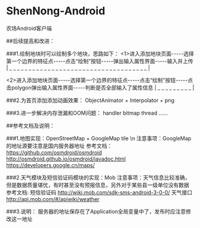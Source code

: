 # ShenNong-Android
农场Android客户端

##后续提高和改进：

###1.绘制地块时可以绘制多个地块，思路如下：
   <1>进入添加地块页面-----选择第一个边界的特征点-----点击“绘制”按钮-----弹出输入属性界面-----输入并上传
             | _ _ _ _ _ _ _ _ _ _ _ _ _ _ _ _ _ _ _ _ _ _ _ _ _ _ _ _ _ _ _ _ _ _ _ _ |
             
   <2>进入添加地块页面-----选择第一个边界的特征点-----点击“绘制”按钮-----点击polygon弹出输入属性界面-----判断是否全部输入了属性信息
                                 | _ _ _ _ _ _ _ _ _ |
                                 
###2.为首页添加添加动画效果：
    ObjectAnimator + Interpolator + png
    
###3.进一步解决内存泄漏和OOM问题：
    handler  bitmap  thread ......
    
##参考文档及说明：

###1.地图实现：OpenStreetMap + GoogleMap tile \n
   注意事项：GoogleMap的地址源要注意是国内服务器地址
   参考文档：
   https://github.com/osmdroid/osmdroid
   http://osmdroid.github.io/osmdroid/javadoc.html
   https://developers.google.cn/maps/

###2.天气模块及短信验证码模块的实现：Mob
   注意事项：天气信息比较准确，但是数据质量堪忧，有时甚至没有预报信息，另外对于某些县一级单位没有数据
   参考文档:
   短信验证码  http://wiki.mob.com/sdk-sms-android-3-0-0/
   天气接口    http://api.mob.com/#/apiwiki/weather
   
###3.说明：
   服务器的地址保存在了Application全局变量中了，发布时应注意修改这一地址
